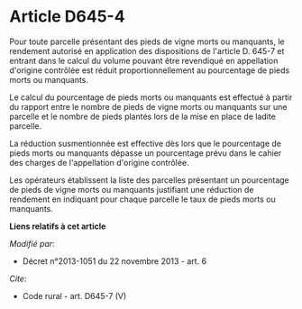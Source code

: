 # Article D645-4

Pour toute parcelle présentant des pieds de vigne morts ou manquants, le rendement autorisé en application des dispositions
de l'article D. 645-7 et entrant dans le calcul du volume pouvant être revendiqué en appellation d'origine contrôlée est
réduit proportionnellement au pourcentage de pieds morts ou manquants. 

Le calcul du pourcentage de pieds morts ou manquants est effectué à partir du rapport entre le nombre de pieds de vigne morts
ou manquants sur une parcelle et le nombre de pieds plantés lors de la mise en place de ladite parcelle. 

La réduction susmentionnée est effective dès lors que le pourcentage de pieds morts ou manquants dépasse un pourcentage prévu
dans le cahier des charges de l'appellation d'origine contrôlée. 

Les opérateurs établissent la liste des parcelles présentant un pourcentage de pieds de vigne morts ou manquants justifiant
une réduction de rendement en indiquant pour chaque parcelle le taux de pieds morts ou manquants.

**Liens relatifs à cet article**

_Modifié par_:

  - Décret n°2013-1051 du 22 novembre 2013 - art. 6

_Cite_:

  - Code rural - art. D645-7 (V)

